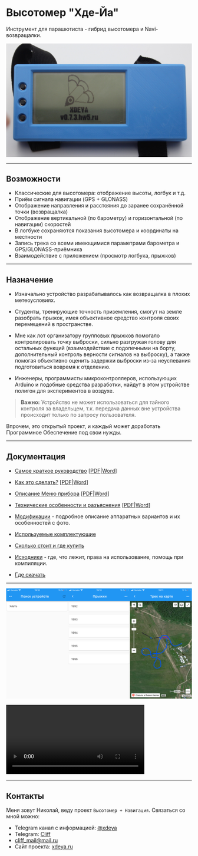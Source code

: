 # Высотомер "Хде-Йа"

Инструмент для парашютиста - гибрид высотомера и Navi-возвращалки.

![](doc/main.jpg)

***
## Возможности

* Классические для высотомера: отображение высоты, логбук и т.д.
* Приём сигнала навигации (GPS + GLONASS)
* Отображение направления и расстояния до заранее сохранённой точки (возвращалка)
* Отображение вертикальной (по барометру) и горизонтальной (по навигации) скоростей
* В логбуке сохраняются показания высотомера и координаты на местности
* Запись трека со всеми имеющимися параметрами барометра и GPS/GLONASS-приёмника
* Взаимодействие с приложением (просмотр логбука, прыжков)


***
## Назначение

* Изначально устройство разрабатывалось как возвращалка в плохих метеоусловиях.

* Студенты, тренирующие точность приземления, смогут на земле разобрать прыжок, имея объективное средство контроля своих перемещений в пространстве.

* Мне как лот организатору групповых прыжков помогало контролировать точку выброски, сильно разгружая голову для остальных функций (взаимодействие с подопечными на борту, дополнительный контроль верности сигналов на выброску), а также помогая объективно оценить задержки выброски из-за неуспевания подготовиться вовремя к отделению.

* Инженеры, программисты микроконтроллеров, использующих Arduino и подобные средства разработки, найдут в этом устройстве полигон для экспериментов в воздухе.

>**Важно:** Устройство не может использоваться для тайного контроля за владельцем, т.к. передача данных вне устройства происходит только по запросу пользователя.

Впрочем, это открытый проект, и каждый может доработать Программное Обеспечение под свои нужды.


***
## Документация

* [Самое краткое руководство](doc/userman/simple/README.md) \[[PDF](doc/userman/xdeya-simple.pdf)|[Word](doc/userman/xdeya-simple.docx)\]
* [Как это сделать?](doc/userman/howdo/README.md) \[[PDF](doc/userman/xdeya-howdo.pdf)|[Word](doc/userman/xdeya-howdo.docx)\]
* [Описание Меню прибора](doc/userman/menu/README.md) \[[PDF](doc/userman/xdeya-menu.pdf)|[Word](doc/userman/xdeya-menu.docx)\]
* [Технические особенности и разъяснения](doc/userman/tech/README.md) \[[PDF](doc/userman/xdeya-tech.pdf)|[Word](doc/userman/xdeya-tech.docx)\]

* [Модификации](doc/models/README.md) - подробное описание аппаратных вариантов и их особенностей с фото.
* [Используемые комплектующие](doc/build/hardware.md)
* [Сколько стоит и где купить](doc/build/price.md)
* [Исходники](doc/code/README.md) - где, что лежит, права на использование, помощь при компиляции.
* [Где скачать](doc/download.md)

***

![](doc/app.png "Приложение")

<video width="375" controls title="demo">
  <a href="doc/demo.mp4">video</a>
</video>


***
## Контакты

Меня зовут Николай, веду проект `Высотомер + Навигация`. Связаться со мной можно:

* Telegram канал с информацией: [@xdeya](https://t.me/xdeya)
* Telegram: [Cliff](https://t.me/cliffa_net)
* cliff_mail@mail.ru
* Cайт проекта: [xdeya.ru](http://xdeya.ru)
